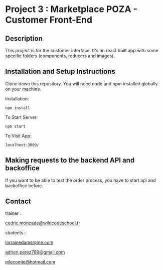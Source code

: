 # Project 3 : Marketplace POZA - Customer Front-End

## Description

This project is for the customer interface. 
It's an react built app with some specific folders (components, reducers and images).

## Installation and Setup Instructions

Clone down this repository. You will need node and npm installed globally on your machine.

Installation:

`npm install` 

To Start Server:

`npm start`  

To Visit App:

`localhost:3000/`

## Making requests to the backend API and backoffice

If you want to be able to test the order process, you have to start api and backoffice before.

## Contact

trainer :


[cedric.moncade@wildcodeschool.fr](mailto:cedric.moncade@wildcodeschool.fr)


students :


[lorrainedams@me.com](mailto:lorrainedams@me.com)


[adrien.perez789@gmail.com](mailto:adrien.perez789@gmail.com)


[pjlecomte@hotmail.com](mailto:pjlecomte@hotmail.com)
